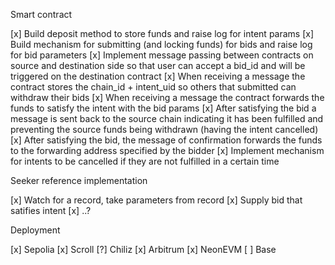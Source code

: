 Smart contract

[x] Build deposit method to store funds and raise log for intent params
[x] Build mechanism for submitting (and locking funds) for bids and raise log for bid parameters
[x] Implement message passing between contracts on source and destination side so that user can accept a bid_id and will be triggered on the destination contract
[x] When receiving a message the contract stores the chain_id + intent_uid so others that submitted can withdraw their bids
[x] When receiving a message the contract forwards the funds to satisfy the intent with the bid params
[x] After satisfying the bid a message is sent back to the source chain indicating it has been fulfilled and preventing the source funds being withdrawn (having the intent cancelled)
[x] After satisfying the bid, the message of confirmation forwards the funds to the forwarding address specified by the bidder
[x] Implement mechanism for intents to be cancelled if they are not fulfilled in a certain time

Seeker reference implementation

[x] Watch for a record, take parameters from record
[x] Supply bid that satifies intent
[x] ..?

Deployment

[x] Sepolia
[x] Scroll
[?] Chiliz
[x] Arbitrum
[x] NeonEVM
[ ] Base